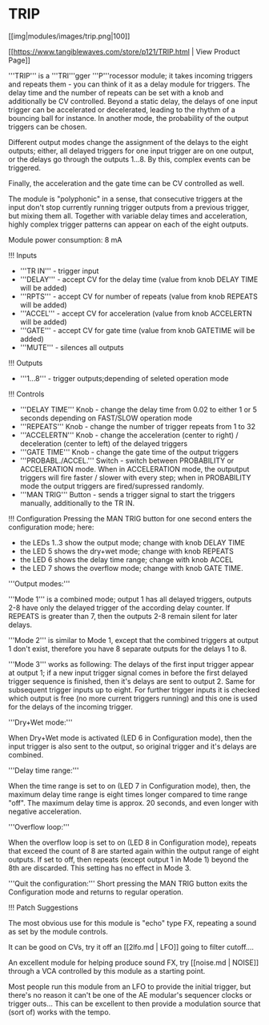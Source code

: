 # TRIP
[[img|modules/images/trip.png|100]]

[[https://www.tangiblewaves.com/store/p121/TRIP.html | View Product Page]]

'''TRIP''' is a '''TRI'''gger '''P'''rocessor module; it takes incoming triggers and repeats them - you can think of it as a delay module for triggers. The delay time and the number of repeats can be set with a knob and additionally be CV controlled. Beyond a static delay, the delays of one input trigger can be accelerated or decelerated, leading to the rhythm of a bouncing ball for instance. In another mode, the probability of the output triggers can be chosen.

Different output modes change the assignment of the delays to the eight outputs; either, all delayed triggers for one input trigger are on one output, or the delays go through the outputs 1...8. By this, complex events can be triggered.

Finally, the acceleration and the gate time can be CV controlled as well.

The module is "polyphonic" in a sense, that consecutive triggers at the input don't stop currently running trigger outputs from a previous trigger, but mixing them all. Together with variable delay times and acceleration, highly complex trigger patterns can appear on each of the eight outputs.

Module power consumption: 8 mA

!!! Inputs
* '''TR IN''' - trigger input
* '''DELAY''' - accept CV for the delay time  (value from knob DELAY TIME will be added) 
* '''RPTS''' - accept CV for number of repeats (value from knob REPEATS will be added) 
* '''ACCEL''' - accept CV for acceleration (value from knob ACCELERTN will be added) 
* '''GATE''' - accept CV for gate time (value from knob GATETIME will be added) 
* '''MUTE''' - silences all outputs

!!! Outputs
* '''1...8''' - trigger outputs;depending of seleted operation mode


!!! Controls
* '''DELAY TIME''' Knob - change the delay time from 0.02 to either 1 or 5 seconds depending on FAST/SLOW operation mode
* '''REPEATS''' Knob - change the number of trigger repeats from 1 to 32
* '''ACCELERTN''' Knob - change the acceleration (center to right) / deceleration (center to left) of the delayed triggers 
* '''GATE TIME''' Knob - change the gate time of the output triggers 
* '''PROBABL./ACCEL.''' Switch - switch between PROBABILITY or ACCELERATION mode. When in ACCELERATION mode, the outputput triggers will fire faster / slower with every step; when in PROBABILITY mode the output triggers are fired/supressed randomly.
* '''MAN TRIG''' Button - sends a trigger signal to start the triggers manually, additionally to the TR IN. 

!!! Configuration
Pressing the MAN TRIG button for one second enters the configuration mode; here:
* the LEDs 1..3 show the output mode; change with knob DELAY TIME
* the LED 5 shows the dry+wet mode; change with knob REPEATS
* the LED 6 shows the delay time range; change with knob ACCEL
* the LED 7 shows the overflow mode; change with knob GATE TIME.

'''Output modes:'''

'''Mode 1''' is a combined mode; output 1 has all delayed triggers, outputs 2-8 have only the delayed trigger of the according delay counter. If REPEATS is greater than 7, then the outputs 2-8 remain silent for later delays.

'''Mode 2''' is similar to Mode 1, except that the combined triggers at output 1 don't exist, therefore you have 8 separate outputs for the delays 1 to 8.

'''Mode 3''' works as following: The delays of the first input trigger appear at output 1; if a new input trigger signal comes in before the first delayed trigger sequence is finished, then it's delays are sent to output 2. Same for subsequent trigger inputs up to eight.
For further trigger inputs it is checked which output is free (no more current triggers running) and this one is used for the delays of the incoming trigger.

'''Dry+Wet mode:'''

When Dry+Wet mode is activated (LED 6 in Configuration mode), then the input trigger is also sent to the output, so original trigger and it's delays are combined.

'''Delay time range:'''

When the time range is set to on (LED 7 in Configuration mode), then, the maximum delay time range is eight times longer compared to time range "off". The maximum delay time is approx. 20 seconds, and even longer with negative acceleration.

'''Overflow loop:'''

When the overflow loop is set to on (LED 8 in Configuration mode), repeats that exceed the count of 8 are started again within the output range of eight outputs. If set to off, then repeats (except output 1 in Mode 1) beyond the 8th are discarded.
This setting has no effect in Mode 3.

'''Quit the configuration:'''
Short pressing the MAN TRIG button exits the Configuration mode and returns to regular operation.


!!! Patch Suggestions

The most obvious use for this module is "echo" type FX, repeating a sound as set by the module controls.

It can be good on CVs, try it off an [[2lfo.md | LFO]] going to filter cutoff....

An excellent module for helping produce sound FX, try  [[noise.md | NOISE]] through a VCA controlled by this module as a starting point. 

Most people run this module from an LFO to provide the initial trigger, but there's no reason it can't be one of the AE modular's sequencer clocks or trigger outs... This can be excellent to then provide a modulation source that (sort of) works with the tempo.
